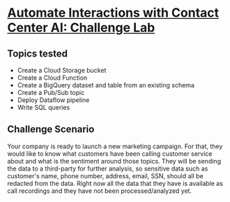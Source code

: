 # [Automate Interactions with Contact Center AI: Challenge Lab ](https://www.qwiklabs.com/focuses/12008?parent=catalog)

## Topics tested

* Create a Cloud Storage bucket
* Create a Cloud Function
* Create a BigQuery dataset and table from an existing schema
* Create a Pub/Sub topic
* Deploy Dataflow pipeline
* Write SQL queries


## Challenge Scenario

Your company is ready to launch a new marketing campaign. For that, they would like to know what customers have been calling customer service about and what is the sentiment around those topics. They will be sending the data to a third-party for further analysis, so sensitive data such as customer's name, phone number, address, email, SSN, should all be redacted from the data. Right now all the data that they have is available as call recordings and they have not been processed/analyzed yet.